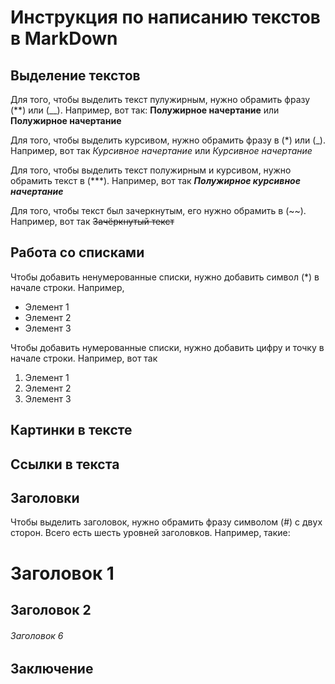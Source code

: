 # Инструкция по написанию текстов в MarkDown

## Выделение текстов

Для того, чтобы выделить текст пулужирным, нужно обрамить фразу (**) или (__). Например, вот так: 
**Полужирное начертание** или __Полужирное начертание__

Для того, чтобы выделить курсивом, нужно обрамить фразу в (*) или (_). Например, вот так *Курсивное начертание* или _Курсивное начертание_

Для того, чтобы выделить текст полужирным и курсивом, нужно обрамить текст в  (***). Например, вот так  ***Полужирное курсивное начертание***

Для того, чтобы текст был зачеркнутым, его нужно обрамить в (~~). Например, вот так 
~~Зачёркнутый текст~~

## Работа со списками

Чтобы добавить ненумерованные списки, нужно добавить символ (*) в начале строки. Например,
* Элемент 1
* Элемент 2
* Элемент 3

Чтобы добавить нумерованные списки, нужно добавить цифру и точку в начале строки. Например, вот так
1. Элемент 1 
2. Элемент 2
3. Элемент 3

## Картинки в тексте

## Ссылки в текста

## Заголовки

Чтобы выделить заголовок, нужно обрамить фразу символом (#) с двух сторон. Всего есть шесть уровней заголовков. Например, такие:
# Заголовок 1 #
## Заголовок 2 ##
###### Заголовок 6 ######

## Заключение
